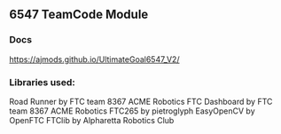 ## 6547 TeamCode Module

### Docs
https://ajmods.github.io/UltimateGoal6547_V2/

### Libraries used:
Road Runner by FTC team 8367 ACME Robotics
FTC Dashboard by FTC team 8367 ACME Robotics
FTC265 by pietroglyph
EasyOpenCV by OpenFTC
FTClib by Alpharetta Robotics Club

